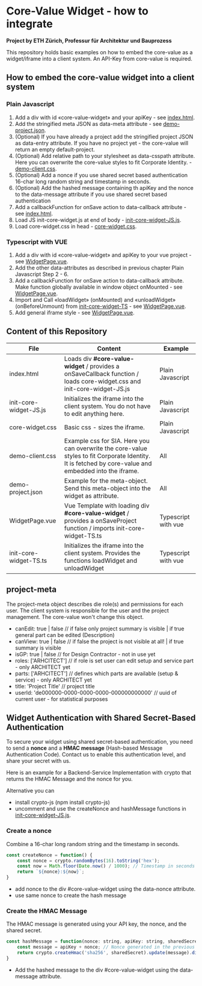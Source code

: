 # Core-Value Widget - how to integrate

**Project by ETH Zürich, Professur für Architektur und Bauprozess**

This repository holds basic examples on how to embed the core-value as a widget/iframe into a client system.
An API-Key from core-value is required.

## How to embed the core-value widget into a client system

### Plain Javascript
1. Add a div with id «core-value-widget» and your apiKey - see [index.html](./index.html).
2. Add the stringified meta JSON as data-meta attribute - see [demo-project.json](./demo-project.json).
3. (Optional) If you have already a project add the stringified project JSON as data-entry attribute. If you have no project yet - the core-value will return an empty default-project.
4. (Optional) Add relative path to your stylesheet as data-csspath attribute. Here you can overwrite the core-value styles to fit Corporate Identity. - [demo-client.css](./demo-client.css).
5. (Optional) Add a nonce if you use shared secret based authentication 16-char long random string and timestamp in seconds.
6. (Optional) Add the hashed message containing th apiKey and the nonce to the data-message attribute if you use shared secret based authentication
7. Add a callbackFunction for onSave action to data-callback attribute - see [index.html](./index.html).
8. Load JS init-core-widget.js at end of body - [init-core-widget-JS.js](./init-core-widget-JS.js).
9. Load core-widget.css in head -  [core-widget.css](./core-widget.css).

### Typescript with VUE
1. Add a div with id «core-value-widget» and apiKey to your vue project - see [WidgetPage.vue](./WidgetPage.vue).
2. Add the other data-attributes as described in previous chapter Plain Javascript Step 2 - 6.
3. Add a callbackFunction for onSave action to data-callback attribute. Make function globally available in window object onMounted - see [WidgetPage.vue](./WidgetPage.vue).
4. Import and Call «loadWidget» (onMounted) and «unloadWidget» (onBeforeUnmount) from [init-core-widget-TS](./init-core-widget-TS.ts) - see [WidgetPage.vue](./WidgetPage.vue).
5. Add general iframe style - see [WidgetPage.vue](./WidgetPage.vue).

## Content of this Repository
| File | Content                                                                                                                                                | Example             |
|------|--------------------------------------------------------------------------------------------------------------------------------------------------------|---------------------|
| index.html | Loads div **#core-value-widget** / provides a onSaveCallback function / loads core-widget.css and init-core-widget-JS.js                               | Plain Javascript    |
| init-core-widget-JS.js | Initializes the iframe into the client system. You do not have to edit anything here.                                                                  | Plain Javascript    |
| core-widget.css | Basic css - sizes the iframe.                                                                                                                          | Plain Javascript    |
| demo-client.css | Example css for SIA. Here you can overwrite the core-value styles to fit Corporate Identity. It is fetched by core-value and embedded into the iframe. | All                 |
| demo-project.json | Example for the meta-object. Send this meta-object into the widget as attribute.                                                                       | All                 |
| WidgetPage.vue | Vue Template with loading div **#core-value-widget** / provides a onSaveProject function / imports init-core-widget-TS.ts                              | Typescript with vue |
| init-core-widget-TS.ts | Initializes the iframe into the client system. Provides the functions loadWidget and unloadWidget                                                      | Typescript with vue |

## project-meta
The project-meta object describes die role(s) and permissions for each user.
The client system is responsible for the user and the project management.
The core-value won't change this object.
- canEdit:  true | false // if false only project summary is visible | if true general part can be edited (Description)
- canView: true | false // if false the project is not visible at all! | if true summary is visible
- isGP: true | false  // for Design Contractor - not in use yet
- roles: ['ARHCITECT'] // if role is set user can edit setup and service part - only ARCHITECT yet
- parts: ['ARHCITECT'] // defines which parts are available (setup & service) - only ARCHITECT yet
- title: 'Project Title' // project title
- userId: 'de000000-0000-0000-0000-000000000000' // uuid of current user - for statistical purposes

## Widget Authentication with Shared Secret-Based Authentication

To secure your widget using shared secret-based authentication, you need to send a **nonce** and 
a **HMAC message** (Hash-based Message Authentication Code). 
Contact us to enable this authentication level, and share your secret with us.

Here is an example for a Backend-Service Implementation with crypto that returns the HMAC Message and the nonce for you.

Alternative you can 
- install crypto-js (npm install crypto-js) 
- uncomment and use the createNonce and hashMessage functions in [init-core-widget-JS.js](./init-core-widget-JS.js).

### Create a nonce
Combine a 16-char long random string and the timestamp in seconds.
```js
const createNonce = function() {
    const nonce = crypto.randomBytes(16).toString('hex');
    const now = Math.floor(Date.now() / 1000); // Timestamp in seconds !
    return `${nonce}:${now}`;
}
```
- add nonce to the div #core-value-widget using the data-nonce attribute.
- use same nonce to create the hash message

### Create the HMAC Message
The HMAC message is generated using your API key, the nonce, and the shared secret.
```js
const hashMessage = function(nonce: string, apiKey: string, sharedSecret: string) {
    const message = apiKey + nonce; // Nonce generated in the previous step
    return crypto.createHmac('sha256', sharedSecret).update(message).digest('hex');
}
```
- Add the hashed message to the div #core-value-widget using the data-message attribute.




